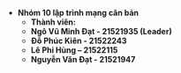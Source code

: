 
- **Nhóm 10 lập trình mạng căn bản** <br>
    - **Thành viên:** <br>
    - **Ngô Vũ Minh Đạt - 21521935 (Leader)** <br>
    - **Đỗ Phúc Kiên - 21522243** <br>
    - **Lê Phi Hùng – 21522115** <br>
    - **Nguyễn Văn Đạt - 21521947** <br>

